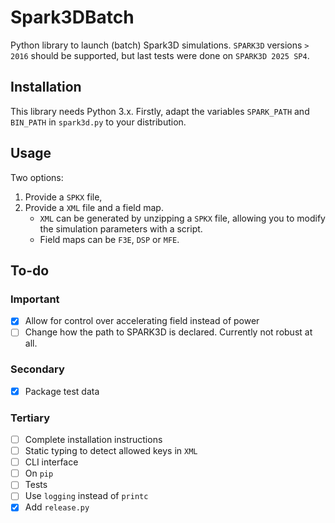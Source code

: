 # Spark3DBatch
Python library to launch (batch) Spark3D simulations.
`SPARK3D` versions `> 2016` should be supported, but last tests were done on
`SPARK3D 2025 SP4`.

## Installation
This library needs Python 3.x.
Firstly, adapt the variables `SPARK_PATH` and `BIN_PATH` in `spark3d.py` to
your distribution.

## Usage

Two options:

1. Provide a `SPKX` file,
2. Provide a `XML` file and a field map.
   - `XML` can be generated by unzipping a `SPKX` file, allowing you to modify
   the simulation parameters with a script.
   - Field maps can be `F3E`, `DSP` or `MFE`.

## To-do

### Important
- [x] Allow for control over accelerating field instead of power
- [ ] Change how the path to SPARK3D is declared. Currently not robust at all.

### Secondary
- [x] Package test data

### Tertiary
- [ ] Complete installation instructions
- [ ] Static typing to detect allowed keys in `XML`
- [ ] CLI interface
- [ ] On `pip`
- [ ] Tests
- [ ] Use `logging` instead of `printc`
- [x] Add `release.py`
